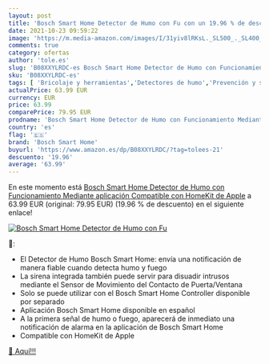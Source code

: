 ```yaml
---
layout: post
title: 'Bosch Smart Home Detector de Humo con Fu con un 19.96 % de descuento'
date: 2021-10-23 09:59:22
image: 'https://m.media-amazon.com/images/I/31yiv8lRKsL._SL500_._SL400_.jpg'
comments: true
category: ofertas
author: 'tole.es'
slug: 'B08XXYLRDC-es Bosch Smart Home Detector de Humo con Funcionamiento...'
sku: 'B08XXYLRDC-es'
tags: [ 'Bricolaje y herramientas','Detectores de humo','Prevención y seguridad','Protección contra incendios','apple','bosch smart home', ]
actualPrice: 63.99 EUR
currency: EUR
price: 63.99
comparePrice: 79.95 EUR
prodname: 'Bosch Smart Home Detector de Humo con Funcionamiento Mediante aplicación  Compatible con HomeKit de Apple'
country: 'es'
flag: '🇪🇸'
brand: 'Bosch Smart Home'
buyurl: 'https://www.amazon.es/dp/B08XXYLRDC/?tag=tolees-21'
descuento: '19.96'
average: '63.99'
---
```


En este momento está [Bosch Smart Home Detector de Humo con Funcionamiento Mediante aplicación  Compatible con HomeKit de Apple](https://www.amazon.es/dp/B08XXYLRDC/?tag=tolees-21) a 63.99 EUR (original: 79.95 EUR) (19.96 %  de descuento) en el siguiente enlace!

[![Bosch Smart Home Detector de Humo con Fu](https://m.media-amazon.com/images/I/31yiv8lRKsL._SL500_._SL400_.jpg)](https://www.amazon.es/dp/B08XXYLRDC/?tag=tolees-21)

🔎:

- El Detector de Humo Bosch Smart Home: envía una notificación de manera fiable cuando detecta humo y fuego
- La sirena integrada también puede servir para disuadir intrusos mediante el Sensor de Movimiento del Contacto de Puerta/Ventana
- Solo se puede utilizar con el Bosch Smart Home Controller disponible por separado
- Aplicación Bosch Smart Home disponible en español
- A la primera señal de humo o fuego, aparecerá de inmediato una notificación de alarma en la aplicación de Bosch Smart Home
- Compatible con HomeKit de Apple

[🛒 Aquí!!!](https://www.amazon.es/dp/B08XXYLRDC/?tag=tolees-21)
